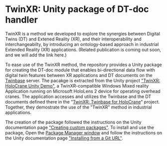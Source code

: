 # TwinXR: Unity package of DT-doc handler

TwinXR is a method we developed to explore the synergies between Digital Twins (DT) and Extened Reality (XR), and their interoperability and interchangeabilty, by introducing an ontology-based approach in industrial Extended Reality (XR) applications. (Related publication is coming out soon, and we will add the link here.) 

To ease use of the TwinXR method, the repository provides a Unity package for creating the DT-doc module that enables bi-directional data flow with digital twin features between XR applications and DT documents on the [Twinbase](https://github.com/twinbase/twinbase) server.
The pacakge is extracted from the Unity project ["TwinXR: HoloCrane Unity Demo"](https://github.com/Plan-T42/TwinXR-HoloCrane-Unity-Demo), a TwinXR-compatible Windows Mixed reality Application running on Microsoft HoloLens 2 device for operating overhead cranes. The application accesses and utilizes the Twinbase and the DT documents defined there in the "[TwinXR: Twinbase for HoloCrane](https://github.com/Plan-T42/TwinXR-TwinBase-for-HoloCrane)" project. Together, they demostrate the use of the "TwinXR" method in industrial applications.

The creation of the package followed the instructions on the Unity documentation page ["Creating custom packages"](https://docs.unity3d.com/Manual/CustomPackages.html). To install and use the package, Open the [Package Manager window](https://docs.unity3d.com/Manual/upm-ui.html) and follow the instructions on the Unity documentation page ["Installing from a Git URL"](https://docs.unity3d.com/Manual/upm-ui-giturl.html).
